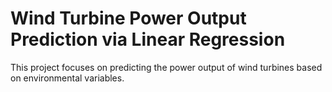# Wind Turbine Power Output Prediction via Linear Regression
This project focuses on predicting the power output of wind turbines based on environmental variables.
